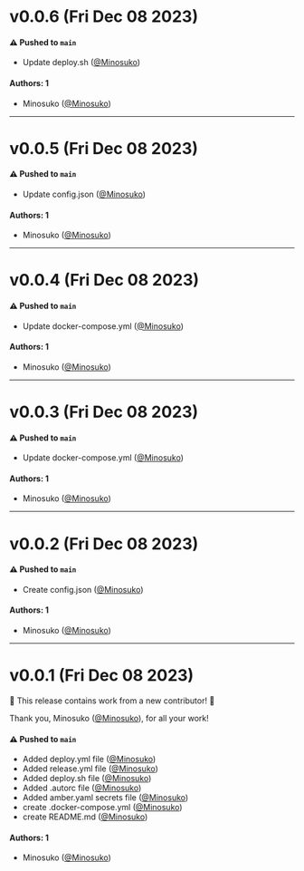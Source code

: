 # v0.0.6 (Fri Dec 08 2023)

#### ⚠️ Pushed to `main`

- Update deploy.sh ([@Minosuko](https://github.com/Minosuko))

#### Authors: 1

- Minosuko ([@Minosuko](https://github.com/Minosuko))

---

# v0.0.5 (Fri Dec 08 2023)

#### ⚠️ Pushed to `main`

- Update config.json ([@Minosuko](https://github.com/Minosuko))

#### Authors: 1

- Minosuko ([@Minosuko](https://github.com/Minosuko))

---

# v0.0.4 (Fri Dec 08 2023)

#### ⚠️ Pushed to `main`

- Update docker-compose.yml ([@Minosuko](https://github.com/Minosuko))

#### Authors: 1

- Minosuko ([@Minosuko](https://github.com/Minosuko))

---

# v0.0.3 (Fri Dec 08 2023)

#### ⚠️ Pushed to `main`

- Update docker-compose.yml ([@Minosuko](https://github.com/Minosuko))

#### Authors: 1

- Minosuko ([@Minosuko](https://github.com/Minosuko))

---

# v0.0.2 (Fri Dec 08 2023)

#### ⚠️ Pushed to `main`

- Create config.json ([@Minosuko](https://github.com/Minosuko))

#### Authors: 1

- Minosuko ([@Minosuko](https://github.com/Minosuko))

---

# v0.0.1 (Fri Dec 08 2023)

:tada: This release contains work from a new contributor! :tada:

Thank you, Minosuko ([@Minosuko](https://github.com/Minosuko)), for all your work!

#### ⚠️ Pushed to `main`

- Added deploy.yml file ([@Minosuko](https://github.com/Minosuko))
- Added release.yml file ([@Minosuko](https://github.com/Minosuko))
- Added deploy.sh file ([@Minosuko](https://github.com/Minosuko))
- Added .autorc file ([@Minosuko](https://github.com/Minosuko))
- Added amber.yaml secrets file ([@Minosuko](https://github.com/Minosuko))
- create .docker-compose.yml ([@Minosuko](https://github.com/Minosuko))
- create README.md ([@Minosuko](https://github.com/Minosuko))

#### Authors: 1

- Minosuko ([@Minosuko](https://github.com/Minosuko))
